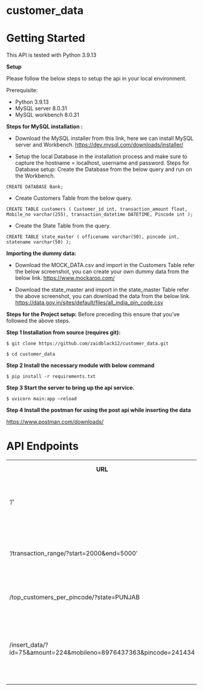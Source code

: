 # customer_data

# **Getting Started**

This API is tested with Python 3.9.13
 
 
**Setup**

Please follow the below steps to setup the api in your local environment.

Prerequisite:
* Python 3.9.13
* MySQL server 8.0.31
* MySQL workbench 8.0.31
 
**Steps for MySQL installation :**

* Download the MySQL installer from this link, here we can install MySQL server and Workbench. https://dev.mysql.com/downloads/installer/

* Setup the local Database in the installation process and make sure to capture the hostname = localhost, username and password. 
Steps for Database setup:
Create the Database from the below query and run on the Workbench.

`CREATE DATABASE Bank;`

 
* Create Customers Table from the below query.

`CREATE TABLE customers (
    Customer_id int,
    transaction_amount float,
    Mobile_no varchar(255),
    transaction_datetime DATETIME,
    Pincode int
);`

 
* Create the State Table from the query.

`CREATE TABLE state_master (
    officename varchar(50),
    pincode int,
    statename varchar(50)
);`

 
**Importing the dummy data:**
* Download the MOCK_DATA.csv and import in the Customers Table refer the below screenshot, you can create your own dummy data from the below link.
https://www.mockaroo.com/

* Download the state_master and import in the state_master Table refer the above screenshot, you can download the data from the below link.
https://data.gov.in/sites/default/files/all_india_pin_code.csv
 
**Steps for the Project setup:**
Before preceding this ensure that you’ve followed the above steps.

**Step 1
Installation from source (requires git):**

`$ git clone https://github.com/zaidblack12/customer_data.git`

`$ cd customer_data`

**Step 2
Install the necessary module with below command**

`$ pip install -r requirements.txt`
 
**Step 3
Start the server to bring up the api service.**

`$ uvicorn main:app —reload`

**Step 4 Install the postman for using the post api while inserting the data**

https://www.postman.com/downloads/


# **API Endpoints**
 
<table>
<tr>
    <th>URL</th>
    <th>Http method</th>
    <th>Description</th>
  </tr>
  <tr>
    <td>‘/’</td>
    <td>get</td>
    <td>Get all the customer data
Limit can be added to restrict the data to any number. Eg ‘/?limit=50’ will return 50 records. Default limit is 100 if limit query is not passed
</td>
  </tr>
  <tr>
    <td>‘/transaction_range/?start=2000&end=5000’</td>
    <td>get</td>
    <td>Get all the customer data whose total transaction amount is between param start and end, this month, or this year or all time.
Limit can be added to restrict the data, Default limit is 100 
</td>
<tr>
    <td>/top_customers_per_pincode/?state=PUNJAB</td>
    <td>get</td>
    <td>Get Top 5 customer data per pincode for all the pincode in the state.
Filter the customer data by any ‘state’ name</td>
  </tr>
<tr>
    <td>/insert_data/?id=75&amount=224&mobileno=8976437363&pincode=241434</td>
    <td>post</td>
    <td>Insert customer data in database within param is ‘id’,’amount’,’mobileno’,’pincode’.
Date time data is auto set ar current date and time, 
(yyyy-mm-dd hh:mm:ss), and kindly put all the parameter in the postman while using this POST API</td>
    
  </tr>
  </tr>
    </tr>
</table>

